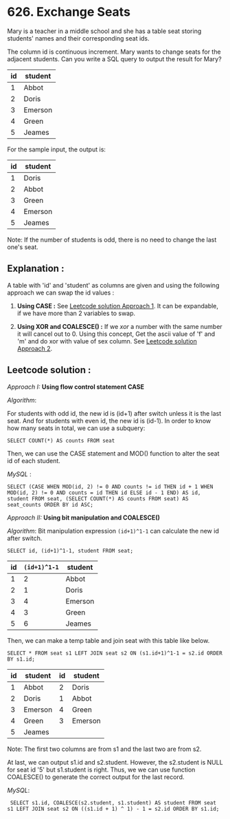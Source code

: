# 626. Exchange Seats

Mary is a teacher in a middle school and she has a table seat storing students' names and their corresponding seat ids.

The column id is continuous increment.
Mary wants to change seats for the adjacent students.
Can you write a SQL query to output the result for Mary?


|    id   | student |
|---------|---------|
|    1    | Abbot   |
|    2    | Doris   |
|    3    | Emerson |
|    4    | Green   |
|    5    | Jeames  |

For the sample input, the output is:

|    id   | student |
|---------|---------|
|    1    | Doris   |
|    2    | Abbot   |
|    3    | Green   |
|    4    | Emerson |
|    5    | Jeames  |

Note:
If the number of students is odd, there is no need to change the last one's seat.

## Explanation :

A table with 'id' and 'student' as columns are given and using the following approach we can swap the id values :

1. **Using  CASE :**  See <a href="https://github.com/saiabhishekgv/LeetCode_Database/blob/master/626-Exchange%20Seats.md#leetcode-solution-"> Leetcode solution Approach 1</a>. It can be expandable, if we have more than 2 variables to swap.

2. **Using  XOR and COALESCE() :** If we *xor* a number with the same number it will cancel out to 0. Using this concept, Get the ascii value of 'f' and 'm' and do xor with value of sex column. See <a href="https://github.com/saiabhishekgv/LeetCode_Database/blob/master/626-Exchange%20Seats.md#leetcode-solution-"> Leetcode solution Approach 2</a>.


## Leetcode solution :

*Approach I:*  **Using flow control statement CASE**

*Algorithm*:

For students with odd id, the new id is (id+1) after switch unless it is the last seat. And for students with even id, the new id is (id-1). In order to know how many seats in total, we can use a subquery:

  `
  SELECT
      COUNT(*) AS counts
  FROM
      seat
  `

  Then, we can use the CASE statement and MOD() function to alter the seat id of each student.

  *MySQL* :

  `SELECT
      (CASE
          WHEN MOD(id, 2) != 0 AND counts != id THEN id + 1
          WHEN MOD(id, 2) != 0 AND counts = id THEN id
          ELSE id - 1
      END) AS id,
      student
  FROM
      seat,
      (SELECT
          COUNT(*) AS counts
      FROM
          seat) AS seat_counts
  ORDER BY id ASC;
  `

*Approach II:* **Using bit manipulation and COALESCE()**

*Algorithm*:  Bit manipulation expression  `(id+1)^1-1` can calculate the new id after switch.

  `SELECT id, (id+1)^1-1, student FROM seat;`

  | id |`(id+1)^1-1`| student |
  |----|------------|---------|
  | 1  | 2          | Abbot   |
  | 2  | 1          | Doris   |
  | 3  | 4          | Emerson |
  | 4  | 3          | Green   |
  | 5  | 6          | Jeames  |

Then, we can make a temp table and join seat with this table like below.

  `SELECT
      *
  FROM
      seat s1
          LEFT JOIN
      seat s2 ON (s1.id+1)^1-1 = s2.id
  ORDER BY s1.id;`

  | id | student | id | student |
  |----|---------|----|---------|
  | 1  | Abbot   | 2  | Doris   |
  | 2  | Doris   | 1  | Abbot   |
  | 3  | Emerson | 4  | Green   |
  | 4  | Green   | 3  | Emerson |
  | 5  | Jeames  |    |         |

Note: The first two columns are from s1 and the last two are from s2.

At last, we can output s1.id and s2.student. However, the s2.student is NULL for seat id '5' but s1.student is right. Thus, we we can use function COALESCE() to generate the correct output for the last record.

*MySQL*:

`  SELECT
      s1.id, COALESCE(s2.student, s1.student) AS student
  FROM
      seat s1
          LEFT JOIN
      seat s2 ON ((s1.id + 1) ^ 1) - 1 = s2.id
  ORDER BY s1.id;
`
